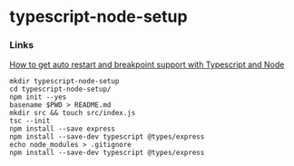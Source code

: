 # typescript-node-setup

### Links

[How to get auto restart and breakpoint support with Typescript and Node](https://medium.com/aherforth/how-to-get-auto-restart-and-breakpoint-support-with-typescript-and-node-5af589dd8687)

```
mkdir typescript-node-setup
cd typescript-node-setup/
npm init --yes
basename $PWD > README.md
mkdir src && touch src/index.js
tsc --init
npm install --save express
npm install --save-dev typescript @types/express
echo node_modules > .gitignore
npm install --save-dev typescript @types/express
```
